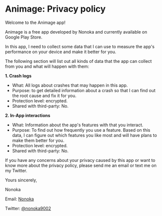 # Animage: Privacy policy
Welcome to the Animage app!

Animage is a free app developed by Nonoka and currently available on Google Play Store. 

In this app, I need to collect some data that I can use to measure the app's performance on your device and make it better for you.

The following section will list out all kinds of data that the app can collect from you and what will happen with them:

**1. Crash logs**
  - What: All logs about crashes that may happen in this app.
  - Purpose: to get detailed information about a crash so that I can find out the root cause and fix it for you.
  - Protection level: encrypted.
  - Shared with third-party: No.

**2. In-App interactions**
  - What: Information about the app's features with that you interact.
  - Purpose: To find out how frequently you use a feature. Based on this data, I can figure out which features you like most and will have plans to make them better for you. 
  - Protection level: encrypted.
  - Shared with third-party: No.

If you have any concerns about your privacy caused by this app or want to know more about the privacy policy, please send me an email or text me on my Twitter.

Yours sincerely,

Nonoka

Email: [Nonoka](mailto:nonoka9002@gmail.com?subject=[Animage]%20About%20Privacy%20policies)

Twitter: [@nonoka9002](https://twitter.com/nonoka9002)
